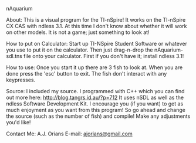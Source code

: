 nAquarium

About:
This is a visual program for the TI-nSpire!  It works on the TI-nSpire CX CAS with ndless 3.1.  At this time I don't know about whether it will work on other models.  It is not a game; just something to look at!

How to put on Calculator:
Start up TI-NSpire Student Software or whatever you use to put it on the calculator.  Then just drag-n-drop the nAquarium-sdl.tns file onto your calculator.  First if you don't have it; install ndless 3.1!

How to use:
Once you start it up there are 3 fish to look at.  When you are done press the 'esc' button to exit.  The fish don't interact with any keypresses.

Source:
I included my source.  I programmed with C++ which you can find out more here: http://blog.tangrs.id.au/?p=712  It uses nSDL as well as the ndless Software Development Kit.  I encourage you (if you want) to get as much enjoyment as you want from this program!  So go ahead and change the source (such as the number of fish) and compile!  Make any adjustments you'd like!

Contact Me:
A.J. Orians
E-mail: ajorians@gmail.com